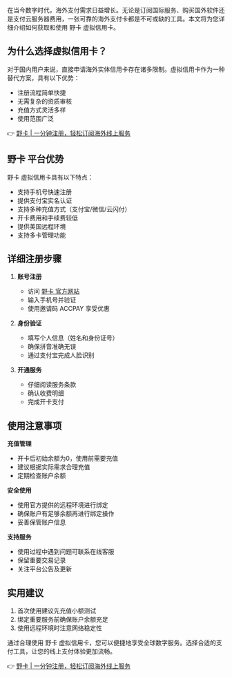 在当今数字时代，海外支付需求日益增长。无论是订阅国际服务、购买国外软件还是支付云服务器费用，一张可靠的海外支付卡都是不可或缺的工具。本文将为您详细介绍如何获取和使用 野卡 虚拟信用卡。

## 为什么选择虚拟信用卡？

对于国内用户来说，直接申请海外实体信用卡存在诸多限制。虚拟信用卡作为一种替代方案，具有以下优势：
- 注册流程简单快捷
- 无需复杂的资质审核
- 充值方式灵活多样
- 使用范围广泛

👉 [野卡 | 一分钟注册，轻松订阅海外线上服务](https://bit.ly/bewildcard)

## 野卡 平台优势

野卡 虚拟信用卡具有以下特点：
- 支持手机号快速注册
- 提供支付宝实名认证
- 支持多种充值方式（支付宝/微信/云闪付）
- 开卡费用和手续费较低
- 提供美国远程环境
- 支持多卡管理功能

## 详细注册步骤

1. **账号注册**
   - 访问 [野卡 官方网站](https://bit.ly/bewildcard)
   - 输入手机号并验证
   - 使用邀请码 ACCPAY 享受优惠

2. **身份验证**
   - 填写个人信息（姓名和身份证号）
   - 确保拼音准确无误
   - 通过支付宝完成人脸识别

3. **开通服务**
   - 仔细阅读服务条款
   - 确认收费明细
   - 完成开卡支付

## 使用注意事项

**充值管理**
- 开卡后初始余额为0，使用前需要充值
- 建议根据实际需求合理充值
- 定期检查账户余额

**安全使用**
- 使用官方提供的远程环境进行绑定
- 确保账户有足够余额再进行绑定操作
- 妥善保管账户信息

**支持服务**
- 使用过程中遇到问题可联系在线客服
- 保留重要交易记录
- 关注平台公告及更新

## 实用建议

1. 首次使用建议先充值小额测试
2. 绑定重要服务前确保账户余额充足
3. 使用远程环境时注意网络稳定性

通过合理使用 野卡 虚拟信用卡，您可以便捷地享受全球数字服务。选择合适的支付工具，让您的线上支付体验更加流畅。

👉 [野卡 | 一分钟注册，轻松订阅海外线上服务](https://bit.ly/bewildcard)